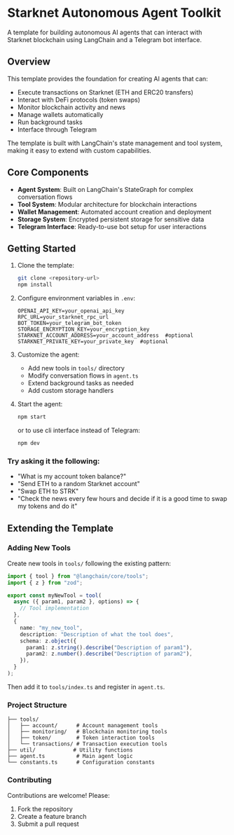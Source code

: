 # Starknet Autonomous Agent Toolkit

A template for building autonomous AI agents that can interact with Starknet blockchain using LangChain and a Telegram bot interface.

## Overview

This template provides the foundation for creating AI agents that can:
- Execute transactions on Starknet (ETH and ERC20 transfers)
- Interact with DeFi protocols (token swaps)
- Monitor blockchain activity and news
- Manage wallets automatically
- Run background tasks
- Interface through Telegram

The template is built with LangChain's state management and tool system, making it easy to extend with custom capabilities.

## Core Components

- **Agent System**: Built on LangChain's StateGraph for complex conversation flows
- **Tool System**: Modular architecture for blockchain interactions
- **Wallet Management**: Automated account creation and deployment
- **Storage System**: Encrypted persistent storage for sensitive data
- **Telegram Interface**: Ready-to-use bot setup for user interactions

## Getting Started

1. Clone the template:
   ```bash
   git clone <repository-url>
   npm install
   ```

2. Configure environment variables in `.env`:
   ```
   OPENAI_API_KEY=your_openai_api_key
   RPC_URL=your_starknet_rpc_url
   BOT_TOKEN=your_telegram_bot_token
   STORAGE_ENCRYPTION_KEY=your_encryption_key
   STARKNET_ACCOUNT_ADDRESS=your_account_address  #optional
   STARKNET_PRIVATE_KEY=your_private_key  #optional
   ```

3. Customize the agent:
   - Add new tools in `tools/` directory
   - Modify conversation flows in `agent.ts`
   - Extend background tasks as needed
   - Add custom storage handlers

4. Start the agent:
   ```bash
   npm start
   ```
   or to use cli interface instead of Telegram:
   ```bash
   npm dev
   ```

### Try asking it the following:
- "What is my account token balance?"
- "Send ETH to a random Starknet account"
- "Swap ETH to STRK"
- "Check the news every few hours and decide if it is a good time to swap my tokens and do it"


## Extending the Template

### Adding New Tools
Create new tools in `tools/` following the existing pattern:

```typescript
import { tool } from "@langchain/core/tools";
import { z } from "zod";

export const myNewTool = tool(
  async ({ param1, param2 }, options) => {
    // Tool implementation
  },
  {
    name: "my_new_tool",
    description: "Description of what the tool does",
    schema: z.object({
      param1: z.string().describe("Description of param1"),
      param2: z.number().describe("Description of param2"),
    }),
  }
);
```

Then add it to `tools/index.ts` and register in `agent.ts`.

### Project Structure

```
├── tools/
│   ├── account/      # Account management tools
│   ├── monitoring/   # Blockchain monitoring tools
│   ├── token/        # Token interaction tools
│   └── transactions/ # Transaction execution tools
├── util/            # Utility functions
├── agent.ts          # Main agent logic
└── constants.ts      # Configuration constants
```

### Contributing

Contributions are welcome! Please:
1. Fork the repository
2. Create a feature branch
3. Submit a pull request
